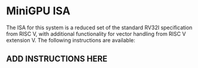 # MiniGPU ISA

The ISA for this system is a reduced set of the standard RV32I specification from RISC V, with additional functionality for vector handling from RISC V extension V. The following instructions are available:

## ADD INSTRUCTIONS HERE ##